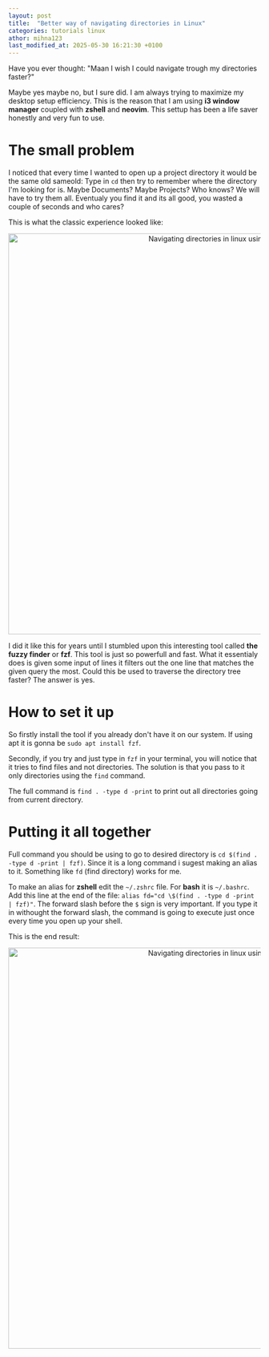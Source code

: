 ```yaml
---
layout: post
title:  "Better way of navigating directories in Linux"
categories: tutorials linux
athor: mihna123
last_modified_at: 2025-05-30 16:21:30 +0100
---
```


Have you ever thought: "Maan I wish I could navigate trough my directories 
faster?"

Maybe yes maybe no, but I sure did. I am always trying to maximize my desktop 
setup efficiency. This is the reason that I am using **i3 window manager** 
coupled with **zshell** and **neovim**. This settup has been a life saver 
honestly and very fun to use. 

# The small problem

I noticed that every time I wanted to open up a project directory it would be
the same old sameold: Type in `cd` then try to remember where the directory 
I'm looking for is. Maybe Documents? Maybe Projects? Who knows? We will have to 
try them all. Eventualy you find it and its all good, you wasted a couple of 
seconds and who cares?

This is what the classic experience looked like:

<p align="center">
    <img style="text: centered" src="{{"/assets/images/fzf-01.gif" | prepend: site.url}}" width="800" alt="Navigating directories in linux using cd"/>
</p>

I did it like this for years until I stumbled upon this interesting tool called
**the fuzzy finder** or **fzf**. This tool is just so powerfull and fast. What 
it essentialy does is given some input of lines it filters out the one line 
that matches the given query the most. Could this be used to traverse the 
directory tree faster? The answer is yes.

# How to set it up

So firstly install the tool if you already don't have it on our system. If 
using apt it is gonna be `sudo apt install fzf`. 

Secondly, if you try and just type in `fzf` in your terminal, you will notice
that it tries to find files and not directories. The solution is that you pass
to it only directories using the `find` command.

The full command is `find . -type d -print` to print out all directories going 
from current directory.

# Putting it all together

Full command you should be using to go to desired directory is 
`cd $(find . -type d -print | fzf)`. Since it is a long command i sugest making
an alias to it. Something like `fd` (find directory) works for me.

To make an alias for **zshell** edit the `~/.zshrc` file. For **bash** it is 
`~/.bashrc`.  
Add this line at the end of the file:
`alias fd="cd \$(find . -type d -print | fzf)"`. The forward slash before the 
`$` sign is very important. If you type it in withought the forward slash, the 
command is going to execute just once every time you open up your shell.

This is the end result:

<p align="center">
    <img style="text: centered" src="{{"/assets/images/fzf-02.gif" | prepend: site.url}}" width="800" alt="Navigating directories in linux using fzf"/>
</p>
